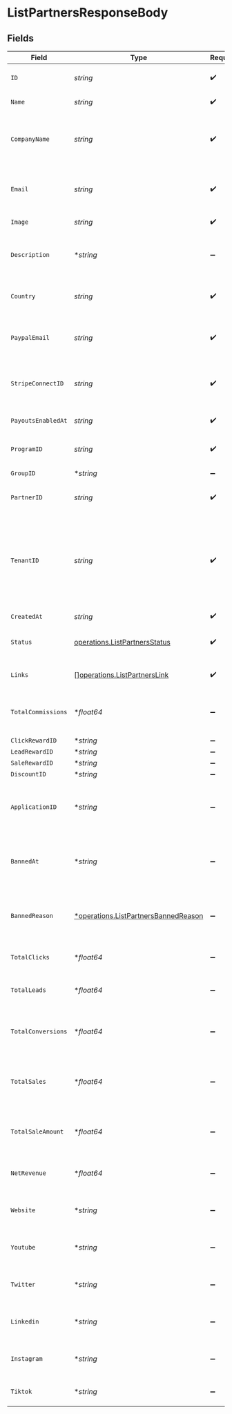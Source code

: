 # ListPartnersResponseBody


## Fields

| Field                                                                                                                                                                | Type                                                                                                                                                                 | Required                                                                                                                                                             | Description                                                                                                                                                          |
| -------------------------------------------------------------------------------------------------------------------------------------------------------------------- | -------------------------------------------------------------------------------------------------------------------------------------------------------------------- | -------------------------------------------------------------------------------------------------------------------------------------------------------------------- | -------------------------------------------------------------------------------------------------------------------------------------------------------------------- |
| `ID`                                                                                                                                                                 | *string*                                                                                                                                                             | :heavy_check_mark:                                                                                                                                                   | The partner's unique ID on Dub.                                                                                                                                      |
| `Name`                                                                                                                                                               | *string*                                                                                                                                                             | :heavy_check_mark:                                                                                                                                                   | The partner's full legal name.                                                                                                                                       |
| `CompanyName`                                                                                                                                                        | *string*                                                                                                                                                             | :heavy_check_mark:                                                                                                                                                   | If the partner profile type is a company, this is the partner's legal company name.                                                                                  |
| `Email`                                                                                                                                                              | *string*                                                                                                                                                             | :heavy_check_mark:                                                                                                                                                   | The partner's email address. Should be a unique value across Dub.                                                                                                    |
| `Image`                                                                                                                                                              | *string*                                                                                                                                                             | :heavy_check_mark:                                                                                                                                                   | The partner's avatar image.                                                                                                                                          |
| `Description`                                                                                                                                                        | **string*                                                                                                                                                            | :heavy_minus_sign:                                                                                                                                                   | A brief description of the partner and their background.                                                                                                             |
| `Country`                                                                                                                                                            | *string*                                                                                                                                                             | :heavy_check_mark:                                                                                                                                                   | The partner's country (required for tax purposes).                                                                                                                   |
| `PaypalEmail`                                                                                                                                                        | *string*                                                                                                                                                             | :heavy_check_mark:                                                                                                                                                   | The partner's PayPal email (for receiving payouts via PayPal).                                                                                                       |
| `StripeConnectID`                                                                                                                                                    | *string*                                                                                                                                                             | :heavy_check_mark:                                                                                                                                                   | The partner's Stripe Connect ID (for receiving payouts via Stripe).                                                                                                  |
| `PayoutsEnabledAt`                                                                                                                                                   | *string*                                                                                                                                                             | :heavy_check_mark:                                                                                                                                                   | The date when the partner enabled payouts.                                                                                                                           |
| `ProgramID`                                                                                                                                                          | *string*                                                                                                                                                             | :heavy_check_mark:                                                                                                                                                   | The program's unique ID on Dub.                                                                                                                                      |
| `GroupID`                                                                                                                                                            | **string*                                                                                                                                                            | :heavy_minus_sign:                                                                                                                                                   | The partner's group ID on Dub.                                                                                                                                       |
| `PartnerID`                                                                                                                                                          | *string*                                                                                                                                                             | :heavy_check_mark:                                                                                                                                                   | The partner's unique ID on Dub.                                                                                                                                      |
| `TenantID`                                                                                                                                                           | *string*                                                                                                                                                             | :heavy_check_mark:                                                                                                                                                   | The partner's unique ID within your database. Can be useful for associating the partner with a user in your database and retrieving/update their data in the future. |
| `CreatedAt`                                                                                                                                                          | *string*                                                                                                                                                             | :heavy_check_mark:                                                                                                                                                   | N/A                                                                                                                                                                  |
| `Status`                                                                                                                                                             | [operations.ListPartnersStatus](../../models/operations/listpartnersstatus.md)                                                                                       | :heavy_check_mark:                                                                                                                                                   | The status of the partner's enrollment in the program.                                                                                                               |
| `Links`                                                                                                                                                              | [][operations.ListPartnersLink](../../models/operations/listpartnerslink.md)                                                                                         | :heavy_check_mark:                                                                                                                                                   | The partner's referral links in this program.                                                                                                                        |
| `TotalCommissions`                                                                                                                                                   | **float64*                                                                                                                                                           | :heavy_minus_sign:                                                                                                                                                   | The total commissions paid to the partner for their referrals                                                                                                        |
| `ClickRewardID`                                                                                                                                                      | **string*                                                                                                                                                            | :heavy_minus_sign:                                                                                                                                                   | N/A                                                                                                                                                                  |
| `LeadRewardID`                                                                                                                                                       | **string*                                                                                                                                                            | :heavy_minus_sign:                                                                                                                                                   | N/A                                                                                                                                                                  |
| `SaleRewardID`                                                                                                                                                       | **string*                                                                                                                                                            | :heavy_minus_sign:                                                                                                                                                   | N/A                                                                                                                                                                  |
| `DiscountID`                                                                                                                                                         | **string*                                                                                                                                                            | :heavy_minus_sign:                                                                                                                                                   | N/A                                                                                                                                                                  |
| `ApplicationID`                                                                                                                                                      | **string*                                                                                                                                                            | :heavy_minus_sign:                                                                                                                                                   | If the partner submitted an application to join the program, this is the ID of the application.                                                                      |
| `BannedAt`                                                                                                                                                           | **string*                                                                                                                                                            | :heavy_minus_sign:                                                                                                                                                   | If the partner was banned from the program, this is the date of the ban.                                                                                             |
| `BannedReason`                                                                                                                                                       | [*operations.ListPartnersBannedReason](../../models/operations/listpartnersbannedreason.md)                                                                          | :heavy_minus_sign:                                                                                                                                                   | If the partner was banned from the program, this is the reason for the ban.                                                                                          |
| `TotalClicks`                                                                                                                                                        | **float64*                                                                                                                                                           | :heavy_minus_sign:                                                                                                                                                   | The total number of clicks on the partner's links                                                                                                                    |
| `TotalLeads`                                                                                                                                                         | **float64*                                                                                                                                                           | :heavy_minus_sign:                                                                                                                                                   | The total number of leads generated by the partner's links                                                                                                           |
| `TotalConversions`                                                                                                                                                   | **float64*                                                                                                                                                           | :heavy_minus_sign:                                                                                                                                                   | The total number of leads that converted to paying customers                                                                                                         |
| `TotalSales`                                                                                                                                                         | **float64*                                                                                                                                                           | :heavy_minus_sign:                                                                                                                                                   | The total number of sales generated by the partner's links (includes recurring sales)                                                                                |
| `TotalSaleAmount`                                                                                                                                                    | **float64*                                                                                                                                                           | :heavy_minus_sign:                                                                                                                                                   | The total amount of sales (in cents) generated by the partner's links                                                                                                |
| `NetRevenue`                                                                                                                                                         | **float64*                                                                                                                                                           | :heavy_minus_sign:                                                                                                                                                   | The total net revenue generated by the partner                                                                                                                       |
| `Website`                                                                                                                                                            | **string*                                                                                                                                                            | :heavy_minus_sign:                                                                                                                                                   | The partner's website URL (including the https protocol).                                                                                                            |
| `Youtube`                                                                                                                                                            | **string*                                                                                                                                                            | :heavy_minus_sign:                                                                                                                                                   | The partner's YouTube channel username (e.g. `johndoe`).                                                                                                             |
| `Twitter`                                                                                                                                                            | **string*                                                                                                                                                            | :heavy_minus_sign:                                                                                                                                                   | The partner's Twitter username (e.g. `johndoe`).                                                                                                                     |
| `Linkedin`                                                                                                                                                           | **string*                                                                                                                                                            | :heavy_minus_sign:                                                                                                                                                   | The partner's LinkedIn username (e.g. `johndoe`).                                                                                                                    |
| `Instagram`                                                                                                                                                          | **string*                                                                                                                                                            | :heavy_minus_sign:                                                                                                                                                   | The partner's Instagram username (e.g. `johndoe`).                                                                                                                   |
| `Tiktok`                                                                                                                                                             | **string*                                                                                                                                                            | :heavy_minus_sign:                                                                                                                                                   | The partner's TikTok username (e.g. `johndoe`).                                                                                                                      |
